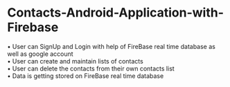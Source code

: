 # Contacts-Android-Application-with-Firebase</br>
• User can SignUp and Login with help of FireBase real time database as well as google account</br>
• User can create and maintain lists of contacts</br>
• User can delete the contacts from their own contacts list</br>
• Data is getting stored on FireBase real time database</br>
